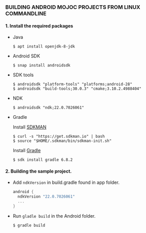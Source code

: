 ### BUILDING ANDROID MOJOC PROJECTS FROM LINUX COMMANDLINE

#### 1. Install the required packages

- Java
    ```shell
    $ apt install openjdk-8-jdk
    ```

- Android SDK
    ```shell
    $ snap install androidsdk
    ```

- SDK tools
    ```shell
    $ androidsdk "platform-tools" "platforms;android-28"  
    $ androidsdk "build-tools;30.0.3" "cmake;3.10.2.4988404"
    ```
- NDK
    ```shell
    $ androidsdk "ndk;22.0.7026061"
    ```

- Gradle

    Install [SDKMAN](https://sdkman.io/install)

    ```shell
    $ curl -s "https://get.sdkman.io" | bash
    $ source "$HOME/.sdkman/bin/sdkman-init.sh"
    ```

    Install [Gradle](https://gradle.org/install/)
    ```shell
    $ sdk install gradle 6.8.2
    ```

#### 2. Building the sample project.

- Add `ndkVersion` in build.gradle found in app folder.
    ```gradle
    android {
      ndkVersion "22.0.7026061"
      ...  
    }
    ```

- Run `gladle build` in the Android folder.
    ```shell
    $ gradle build
    ```
